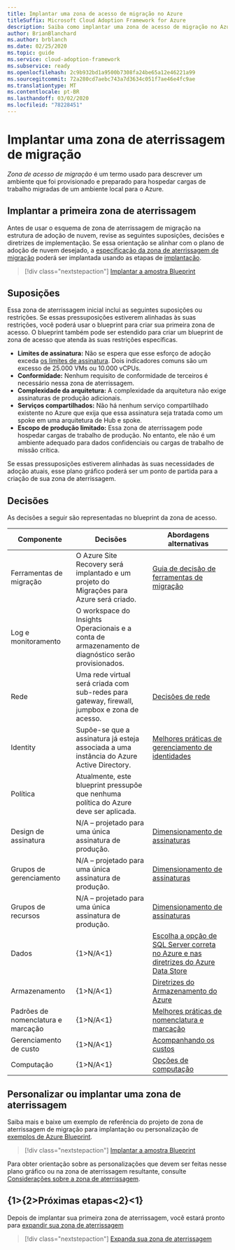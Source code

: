 ```yaml
---
title: Implantar uma zona de acesso de migração no Azure
titleSuffix: Microsoft Cloud Adoption Framework for Azure
description: Saiba como implantar uma zona de acesso de migração no Azure.
author: BrianBlanchard
ms.author: brblanch
ms.date: 02/25/2020
ms.topic: guide
ms.service: cloud-adoption-framework
ms.subservice: ready
ms.openlocfilehash: 2c9b932bd1a9500b7308fa24be65a12e46221a99
ms.sourcegitcommit: 72a280cd7aebc743a7d3634c051f7ae46e4fc9ae
ms.translationtype: MT
ms.contentlocale: pt-BR
ms.lasthandoff: 03/02/2020
ms.locfileid: "78228451"
---
```

<!-- cSpell:ignore vCPUs jumpbox -->

# <a name="deploy-a-migration-landing-zone"></a>Implantar uma zona de aterrissagem de migração

*Zona de acesso de migração* é um termo usado para descrever um ambiente que foi provisionado e preparado para hospedar cargas de trabalho migradas de um ambiente local para o Azure.

## <a name="deploy-the-first-landing-zone"></a>Implantar a primeira zona de aterrissagem

Antes de usar o esquema de zona de aterrissagem de migração na estrutura de adoção de nuvem, revise as seguintes suposições, decisões e diretrizes de implementação. Se essa orientação se alinhar com o plano de adoção de nuvem desejado, a [especificação da zona de aterrissagem de migração](https://docs.microsoft.com/azure/governance/blueprints/samples/caf-migrate-landing-zone/index) poderá ser implantada usando as etapas de [implantação][deploy-sample].

> [!div class="nextstepaction"]
> [Implantar a amostra Blueprint][deploy-sample]

## <a name="assumptions"></a>Suposições

Essa zona de aterrissagem inicial inclui as seguintes suposições ou restrições. Se essas pressuposições estiverem alinhadas às suas restrições, você poderá usar o blueprint para criar sua primeira zona de acesso. O blueprint também pode ser estendido para criar um blueprint de zona de acesso que atenda às suas restrições específicas.

- **Limites de assinatura:** Não se espera que esse esforço de adoção exceda [os limites de assinatura](https://docs.microsoft.com/azure/azure-subscription-service-limits). Dois indicadores comuns são um excesso de 25.000 VMs ou 10.000 vCPUs.
- **Conformidade:** Nenhum requisito de conformidade de terceiros é necessário nessa zona de aterrissagem.
- **Complexidade da arquitetura:** A complexidade da arquitetura não exige assinaturas de produção adicionais.
- **Serviços compartilhados:** Não há nenhum serviço compartilhado existente no Azure que exija que essa assinatura seja tratada como um spoke em uma arquitetura de Hub e spoke.
- **Escopo de produção limitado:** Essa zona de aterrissagem pode hospedar cargas de trabalho de produção. No entanto, ele não é um ambiente adequado para dados confidenciais ou cargas de trabalho de missão crítica.

Se essas pressuposições estiverem alinhadas às suas necessidades de adoção atuais, esse plano gráfico poderá ser um ponto de partida para a criação de sua zona de aterrissagem.

## <a name="decisions"></a>Decisões

As decisões a seguir são representadas no blueprint da zona de acesso.

| Componente                    | Decisões                                                                                         | Abordagens alternativas                                                                                                                                                                                                                                                               |
|------------------------------|---------------------------------------------------------------------------------------------------|--------------------------------------------------------------------------------------------------------------------------------------------------------------------------------------------------------------------------------------------------------------------------------------|
| Ferramentas de migração              | O Azure Site Recovery será implantado e um projeto do Migrações para Azure será criado.                | [Guia de decisão de ferramentas de migração](../../decision-guides/migrate-decision-guide/index.md)                                                                                                                                                                                              |
| Log e monitoramento       | O workspace do Insights Operacionais e a conta de armazenamento de diagnóstico serão provisionados.                |                                                                                                                                                                                                                                                                                      |
| Rede                      | Uma rede virtual será criada com sub-redes para gateway, firewall, jumpbox e zona de acesso.  | [Decisões de rede](../considerations/networking-options.md)                                                                                                                                                                                                                      |
| Identity                     | Supõe-se que a assinatura já esteja associada a uma instância do Azure Active Directory. | [Melhores práticas de gerenciamento de identidades](https://docs.microsoft.com/azure/security/azure-security-identity-management-best-practices?toc=https://docs.microsoft.com/azure/cloud-adoption-framework/toc.json&bc=https://docs.microsoft.com/azure/cloud-adoption-framework/bread/toc.json) |
| Política                       | Atualmente, este blueprint pressupõe que nenhuma política do Azure deve ser aplicada.                        |                                                                                                                                                                                                                                                                                      |
| Design de assinatura          | N/A – projetado para uma única assinatura de produção.                                              | [Dimensionamento de assinaturas](../azure-best-practices/scaling-subscriptions.md)                                                                                                                                                                                                            |
| Grupos de gerenciamento            | N/A – projetado para uma única assinatura de produção.                                              | [Dimensionamento de assinaturas](../azure-best-practices/scaling-subscriptions.md)                                                                                                                                                                                                            |
| Grupos de recursos              | N/A – projetado para uma única assinatura de produção.                                              | [Dimensionamento de assinaturas](../azure-best-practices/scaling-subscriptions.md)                                                                                                                                                                                                            |
| Dados                         | {1&gt;N/A&lt;1}                                                                                               | [Escolha a opção de SQL Server correta no Azure e nas](https://docs.microsoft.com/azure/sql-database/sql-database-paas-vs-sql-server-iaas) [diretrizes do Azure Data Store](https://docs.microsoft.com/azure/architecture/guide/technology-choices/data-store-overview)                      |
| Armazenamento                      | {1&gt;N/A&lt;1}                                                                                               | [Diretrizes do Armazenamento do Azure](../considerations/storage-options.md)                                                                                                                                                                                                                       |
| Padrões de nomenclatura e marcação | {1&gt;N/A&lt;1}                                                                                               | [Melhores práticas de nomenclatura e marcação](../azure-best-practices/naming-and-tagging.md)                                                                                                                                                                                                   |
| Gerenciamento de custo              | {1&gt;N/A&lt;1}                                                                                               | [Acompanhando os custos](../azure-best-practices/track-costs.md)                                                                                                                                                                                                                             |
| Computação                      | {1&gt;N/A&lt;1}                                                                                               | [Opções de computação](../considerations/compute-options.md)                                                                                                                                                                                                                              |

## <a name="customize-or-deploy-a-landing-zone"></a>Personalizar ou implantar uma zona de aterrissagem

Saiba mais e baixe um exemplo de referência do projeto de zona de aterrissagem de migração para implantação ou personalização de [exemplos de Azure Blueprint][deploy-sample].

> [!div class="nextstepaction"]
> [Implantar a amostra Blueprint][deploy-sample]

Para obter orientação sobre as personalizações que devem ser feitas nesse plano gráfico ou na zona de aterrissagem resultante, consulte [Considerações sobre a zona de aterrissagem](../considerations/index.md).

## <a name="next-steps"></a>{1&gt;{2&gt;Próximas etapas&lt;2}&lt;1}

Depois de implantar sua primeira zona de aterrissagem, você estará pronto para [expandir sua zona de aterrissagem](../considerations/index.md)

> [!div class="nextstepaction"]
> [Expanda sua zona de aterrissagem](../considerations/index.md)

<!-- links -->

[deploy-sample]: https://docs.microsoft.com/azure/governance/blueprints/samples/caf-migrate-landing-zone/deploy
